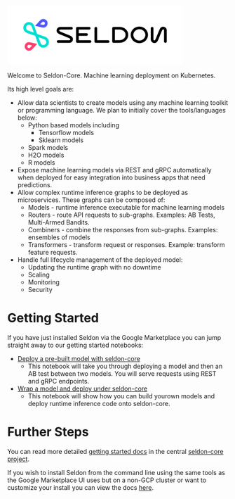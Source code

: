 ![seldon](./seldon.png)

Welcome to Seldon-Core. Machine learning deployment on Kubernetes.

Its high level goals are:


 - Allow data scientists to create models using any machine learning toolkit or programming language. We plan to initially cover the tools/languages below:
   - Python based models including
     - Tensorflow models
     - Sklearn models
   - Spark models
   - H2O models
   - R models
 - Expose machine learning models via REST and gRPC automatically when deployed for easy integration into business apps that need predictions.
 - Allow complex runtime inference graphs to be deployed as microservices. These graphs can be composed of:
   - Models - runtime inference executable for machine learning models
   - Routers - route API requests to sub-graphs. Examples: AB Tests, Multi-Armed Bandits.
   - Combiners - combine the responses from sub-graphs. Examples: ensembles of models
   - Transformers - transform request or responses. Example: transform feature requests.
 - Handle full lifecycle management of the deployed model:
    - Updating the runtime graph with no downtime
    - Scaling
    - Monitoring
    - Security

# Getting Started

If you have just installed Seldon via the Google Marketplace you can jump straight away to our getting started notebooks:

 * [Deploy a pre-built model with seldon-core](./getting_started/deployment/deploy.ipynb)
   * This notebook will take you through deploying a model and then an AB test between two models. You will serve requests using REST and gRPC endpoints.
 * [Wrap a model and deploy under seldon-core](./getting_started/wrap-model/wrap_model.ipynb)
   * This notebook will show how you can build yourown models and deploy runtime inference code onto seldon-core.


# Further Steps

You can read more detailed [getting started docs](https://github.com/SeldonIO/seldon-core/blob/master/docs/getting_started/readme.md) in the central [seldon-core project](https://github.com/SeldonIO/seldon-core).


If you wish to install Seldon from the command line using the same tools as the Google Marketplace UI uses but on a non-GCP cluster or want to customize your install you can view the docs [here](custom-install.md).




